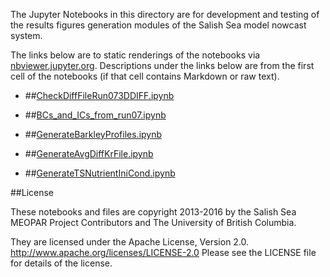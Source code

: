 The Jupyter Notebooks in this directory are for development and testing of
the results figures generation modules of the Salish Sea model nowcast system.

The links below are to static renderings of the notebooks via
[nbviewer.jupyter.org](http://nbviewer.jupyter.org/).
Descriptions under the links below are from the first cell of the notebooks
(if that cell contains Markdown or raw text).

* ##[CheckDiffFileRun073DDIFF.ipynb](http://nbviewer.jupyter.org/urls/bitbucket.org/canyonsubc/BuildCanyon/raw/tip/Stratification/CheckDiffFileRun073DDIFF.ipynb)  
    
* ##[BCs_and_ICs_from_run07.ipynb](http://nbviewer.jupyter.org/urls/bitbucket.org/canyonsubc/BuildCanyon/raw/tip/Stratification/BCs_and_ICs_from_run07.ipynb)  
    
* ##[GenerateBarkleyProfiles.ipynb](http://nbviewer.jupyter.org/urls/bitbucket.org/canyonsubc/BuildCanyon/raw/tip/Stratification/GenerateBarkleyProfiles.ipynb)  
    
* ##[GenerateAvgDiffKrFile.ipynb](http://nbviewer.jupyter.org/urls/bitbucket.org/canyonsubc/BuildCanyon/raw/tip/Stratification/GenerateAvgDiffKrFile.ipynb)  
    
* ##[GenerateTSNutrientIniCond.ipynb](http://nbviewer.jupyter.org/urls/bitbucket.org/canyonsubc/BuildCanyon/raw/tip/Stratification/GenerateTSNutrientIniCond.ipynb)  
    

##License

These notebooks and files are copyright 2013-2016
by the Salish Sea MEOPAR Project Contributors
and The University of British Columbia.

They are licensed under the Apache License, Version 2.0.
http://www.apache.org/licenses/LICENSE-2.0
Please see the LICENSE file for details of the license.
